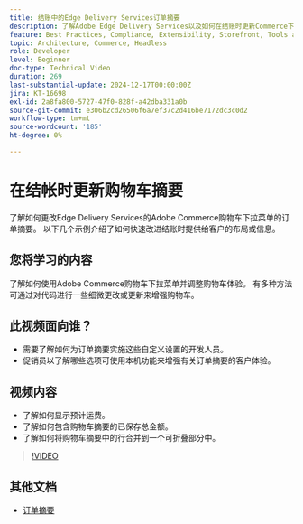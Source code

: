 ```yaml
---
title: 结账中的Edge Delivery Services订单摘要
description: 了解Adobe Edge Delivery Services以及如何在结账时更新Commerce下拉列表的订单摘要部分。
feature: Best Practices, Compliance, Extensibility, Storefront, Tools and External Services
topic: Architecture, Commerce, Headless
role: Developer
level: Beginner
doc-type: Technical Video
duration: 269
last-substantial-update: 2024-12-17T00:00:00Z
jira: KT-16698
exl-id: 2a8fa800-5727-47f0-828f-a42dba331a0b
source-git-commit: e306b2cd26506f6a7ef37c2d416be7172dc3c0d2
workflow-type: tm+mt
source-wordcount: '185'
ht-degree: 0%

---
```


# 在结帐时更新购物车摘要

了解如何更改Edge Delivery Services的Adobe Commerce购物车下拉菜单的订单摘要。  以下几个示例介绍了如何快速改进结账时提供给客户的布局或信息。

## 您将学习的内容

了解如何使用Adobe Commerce购物车下拉菜单并调整购物车体验。  有多种方法可通过对代码进行一些细微更改或更新来增强购物车。

## 此视频面向谁？

* 需要了解如何为订单摘要实施这些自定义设置的开发人员。
* 促销员以了解哪些选项可使用本机功能来增强有关订单摘要的客户体验。

## 视频内容

* 了解如何显示预计运费。
* 了解如何包含购物车摘要的已保存总金额。
* 了解如何将购物车摘要中的行合并到一个可折叠部分中。

>[!VIDEO](https://video.tv.adobe.com/v/3441185?learn=on)

## 其他文档

* [订单摘要](https://experienceleague.adobe.com/developer/commerce/storefront/dropins/cart/tutorials/order-summary-lines/?lang=zh-Hans)
